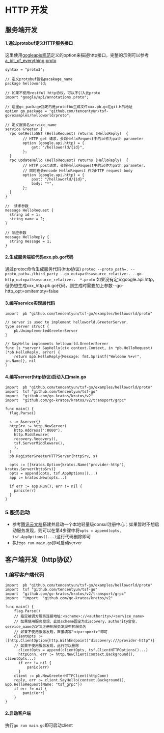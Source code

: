 # HTTP 开发
## 服务端开发
#### 1.通过protobuf定义HTTP服务接口
这里使用[gogleapis规范](https://github.com/googleapis/googleapis/blob/master/google/api/http.proto#L46)定义的option来描述http接口，完整的示例可以参考[a_bit_of_everything.proto](https://github.com/grpc-ecosystem/grpc-gateway/blob/master/examples/internal/proto/examplepb/a_bit_of_everything.proto)
```
syntax = "proto3";

// 定义protobuf包名pacakage_name
package helloworld;

// 如果不使用restful http协议，可以不引入此proto
import "google/api/annotations.proto";

// 这里go_package指定的是protofbu生成文件xxx.pb.go在git上的地址
option go_package = "github.com/tencentyun/tsf-go/examples/helloworld/proto";

// 定义服务名service_name
service Greeter {
  rpc GetHelloGET (HelloRequest) returns (HelloReply)  {       
        // HTTP get 请求，会将HelloRequest中的id作为path parameter
        option (google.api.http) = {
            get: "/helloworld/{id}",
        };
  }
  rpc UpdateHello (HelloRequest) returns (HelloReply)  {       
        // HTTP post请求，会将HelloRequest中的id作为path parameter，
        // 同时也会encode HelloRequest 作为HTTP request body
        option (google.api.http) = {
            post: "/helloworld/{id}",
            body: "*",
        };
  }
}

//  请求参数
message HelloRequest {
  string id = 1;
  string name = 2;
}

// 响应参数
message HelloReply {
  string message = 1;
}
```
#### 2.生成服务端桩代码xxx.pb.go代码
通过protoc命令生成服务代码(http协议)
`protoc --proto_path=. --proto_path=./third_party
--go_out=paths=source_relative:. --go-http_out=paths=source_relative:.  *.proto`
如果没有定义google.api.http，但仍想生成xxx_http.pb.go代码，则生成时需要加上参数--go-http_opt=omitempty=false
#### 3.编写service实现层代码
```
import	pb "github.com/tencentyun/tsf-go/examples/helloworld/proto"

// server is used to implement helloworld.GreeterServer.
type server struct {
	pb.UnimplementedGreeterServer
}

// SayHello implements helloworld.GreeterServer
func (s *server) SayHello(ctx context.Context, in *pb.HelloRequest) (*pb.HelloReply, error) {
	return &pb.HelloReply{Message: fmt.Sprintf("Welcome %+v!", in.Name)}, nil
}
```
#### 4.编写server(http协议)启动入口main.go
```
import  pb "github.com/tencentyun/tsf-go/examples/helloworld/proto"
import 	tsf "github.com/tencentyun/tsf-go"
import  "github.com/go-kratos/kratos/v2"
import  "github.com/go-kratos/kratos/v2/transport/grpc"

func main() {
  flag.Parse()

  s := &server{}
  httpSrv := http.NewServer(
    http.Address(":8000"),
    http.Middleware(
    recovery.Recovery(),
    tsf.ServerMiddleware(),
    ),
  )
  pb.RegisterGreeterHTTPServer(httpSrv, s)

  opts := []kratos.Option{kratos.Name("provider-http"), kratos.Server(httpSrv)}
  opts = append(opts, tsf.AppOptions()...)
  app := kratos.New(opts...)

  if err := app.Run(); err != nil {
    panic(err) 
  }
}
```
### 5.服务启动
- 参考[腾讯云文档](https://cloud.tencent.com/document/product/649/16618)搭建并启动一个本地轻量级consul注册中心；如果暂时不想启动服务发现，则可以在第4步骤中将`opts = append(opts, tsf.AppOptions()...)`这行代码删除即可
- 执行`go run main.go`即可启动server

## 客户端开发（http协议）
### 1.编写客户端代码
```
import  pb "github.com/tencentyun/tsf-go/examples/helloworld/proto"
import  tsf "github.com/tencentyun/tsf-go"
import 	"github.com/go-kratos/kratos/v2/transport/grpc"
import  "import  "github.com/go-kratos/kratos/v2"

func main() {
    flag.Parse()
    // 指定被调方服务连接地址:<scheme>://<authority>/<service_name>
    // 如果使用服务发现，此处scheme固定为discovery，authority留空，service_name为定义注册到服务发现中的服务名
    // 如果不使用服务发现，直接填写"<ip>:<port>"即可
    clientOpts := []http.ClientOption{http.WithEndpoint("discovery:///provider-http")}
    // 如果不使用服务发现，此行可以删除
	  clientOpts = append(clientOpts, tsf.ClientHTTPOptions()...)
	  httpConn, err := http.NewClient(context.Background(), clientOpts...)
	  if err != nil {
		  panic(err)
	  }
    client := pb.NewGreeterHTTPClient(httpConn)
    reply, err := client.SayHello(context.Background(), &pb.HelloRequest{Name: "tsf_grpc"})
    if err != nil {
        panic(err)
    }
}
```
#### 2.启动客户端
执行`go run main.go`即可启动client